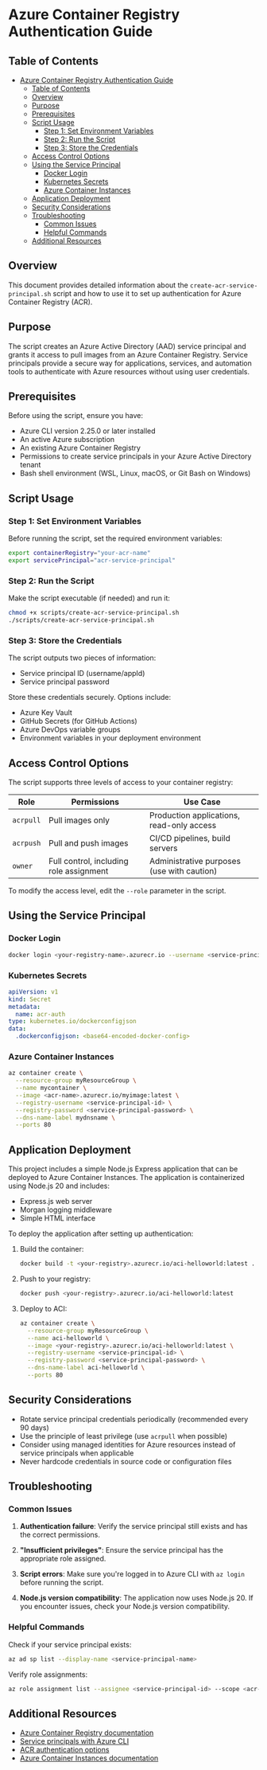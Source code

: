 # Azure Container Registry Authentication Guide

## Table of Contents

- [Azure Container Registry Authentication Guide](#azure-container-registry-authentication-guide)
  - [Table of Contents](#table-of-contents)
  - [Overview](#overview)
  - [Purpose](#purpose)
  - [Prerequisites](#prerequisites)
  - [Script Usage](#script-usage)
    - [Step 1: Set Environment Variables](#step-1-set-environment-variables)
    - [Step 2: Run the Script](#step-2-run-the-script)
    - [Step 3: Store the Credentials](#step-3-store-the-credentials)
  - [Access Control Options](#access-control-options)
  - [Using the Service Principal](#using-the-service-principal)
    - [Docker Login](#docker-login)
    - [Kubernetes Secrets](#kubernetes-secrets)
    - [Azure Container Instances](#azure-container-instances)
  - [Application Deployment](#application-deployment)
  - [Security Considerations](#security-considerations)
  - [Troubleshooting](#troubleshooting)
    - [Common Issues](#common-issues)
    - [Helpful Commands](#helpful-commands)
  - [Additional Resources](#additional-resources)

## Overview

This document provides detailed information about the `create-acr-service-principal.sh` script and how to use it to set up authentication for Azure Container Registry (ACR).

## Purpose

The script creates an Azure Active Directory (AAD) service principal and grants it access to pull images from an Azure Container Registry. Service principals provide a secure way for applications, services, and automation tools to authenticate with Azure resources without using user credentials.

## Prerequisites

Before using the script, ensure you have:

- Azure CLI version 2.25.0 or later installed
- An active Azure subscription
- An existing Azure Container Registry
- Permissions to create service principals in your Azure Active Directory tenant
- Bash shell environment (WSL, Linux, macOS, or Git Bash on Windows)

## Script Usage

### Step 1: Set Environment Variables

Before running the script, set the required environment variables:

```bash
export containerRegistry="your-acr-name"
export servicePrincipal="acr-service-principal"
```

### Step 2: Run the Script

Make the script executable (if needed) and run it:

```bash
chmod +x scripts/create-acr-service-principal.sh
./scripts/create-acr-service-principal.sh
```

### Step 3: Store the Credentials

The script outputs two pieces of information:

- Service principal ID (username/appId)
- Service principal password

Store these credentials securely. Options include:

- Azure Key Vault
- GitHub Secrets (for GitHub Actions)
- Azure DevOps variable groups
- Environment variables in your deployment environment

## Access Control Options

The script supports three levels of access to your container registry:

| Role      | Permissions                             | Use Case                                   |
| --------- | --------------------------------------- | ------------------------------------------ |
| `acrpull` | Pull images only                        | Production applications, read-only access  |
| `acrpush` | Pull and push images                    | CI/CD pipelines, build servers             |
| `owner`   | Full control, including role assignment | Administrative purposes (use with caution) |

To modify the access level, edit the `--role` parameter in the script.

## Using the Service Principal

### Docker Login

```bash
docker login <your-registry-name>.azurecr.io --username <service-principal-id> --password <service-principal-password>
```

### Kubernetes Secrets

```yaml
apiVersion: v1
kind: Secret
metadata:
  name: acr-auth
type: kubernetes.io/dockerconfigjson
data:
  .dockerconfigjson: <base64-encoded-docker-config>
```

### Azure Container Instances

```bash
az container create \
  --resource-group myResourceGroup \
  --name mycontainer \
  --image <acr-name>.azurecr.io/myimage:latest \
  --registry-username <service-principal-id> \
  --registry-password <service-principal-password> \
  --dns-name-label mydnsname \
  --ports 80
```

## Application Deployment

This project includes a simple Node.js Express application that can be deployed to Azure Container Instances. The application is containerized using Node.js 20 and includes:

- Express.js web server
- Morgan logging middleware
- Simple HTML interface

To deploy the application after setting up authentication:

1. Build the container:

   ```bash
   docker build -t <your-registry>.azurecr.io/aci-helloworld:latest .
   ```

2. Push to your registry:

   ```bash
   docker push <your-registry>.azurecr.io/aci-helloworld:latest
   ```

3. Deploy to ACI:

   ```bash
   az container create \
     --resource-group myResourceGroup \
     --name aci-helloworld \
     --image <your-registry>.azurecr.io/aci-helloworld:latest \
     --registry-username <service-principal-id> \
     --registry-password <service-principal-password> \
     --dns-name-label aci-helloworld \
     --ports 80
   ```

## Security Considerations

- Rotate service principal credentials periodically (recommended every 90 days)
- Use the principle of least privilege (use `acrpull` when possible)
- Consider using managed identities for Azure resources instead of service principals when applicable
- Never hardcode credentials in source code or configuration files

## Troubleshooting

### Common Issues

1. **Authentication failure**: Verify the service principal still exists and has the correct permissions.

2. **"Insufficient privileges"**: Ensure the service principal has the appropriate role assigned.

3. **Script errors**: Make sure you're logged in to Azure CLI with `az login` before running the script.

4. **Node.js version compatibility**: The application now uses Node.js 20. If you encounter issues, check your Node.js version compatibility.

### Helpful Commands

Check if your service principal exists:

```bash
az ad sp list --display-name <service-principal-name>
```

Verify role assignments:

```bash
az role assignment list --assignee <service-principal-id> --scope <acr-registry-id>
```

## Additional Resources

- [Azure Container Registry documentation](https://docs.microsoft.com/en-us/azure/container-registry/)
- [Service principals with Azure CLI](https://docs.microsoft.com/en-us/cli/azure/create-an-azure-service-principal-azure-cli)
- [ACR authentication options](https://docs.microsoft.com/en-us/azure/container-registry/container-registry-authentication)
- [Azure Container Instances documentation](https://docs.microsoft.com/en-us/azure/container-instances/)
